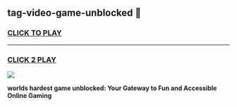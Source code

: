 
## tag-video-game-unblocked 👋
<h3>
<a href="https://premium.freeplayer.one?title=tag-video-game-unblocked&ref=14F">CLICK TO PLAY</a></h3>
<hr>

<h3>
<a href="https://premium.freeplayer.one?title=tag-video-game-unblocked&ref=14F">CLICK 2 PLAY</a>
  
</h3>

<a href="https://premium.freeplayer.one?title=tag-video-game-unblocked&ref=12F/"><img src="https://clearcache.store/games.png"></a>


**worlds hardest game unblocked: Your Gateway to Fun and Accessible Online Gaming**
